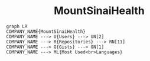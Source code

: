 <h1 align="center">MountSinaiHealth</h1>

```mermaid
graph LR
COMPANY_NAME{MountSinaiHealth}
COMPANY_NAME ---> U{Users} ---> UN[2]
COMPANY_NAME ---> R{Repositories} ---> RN[11]
COMPANY_NAME ---> G{Gists} ---> GN[1]
COMPANY_NAME ---> ML{Most Used<br>Languages}
```
